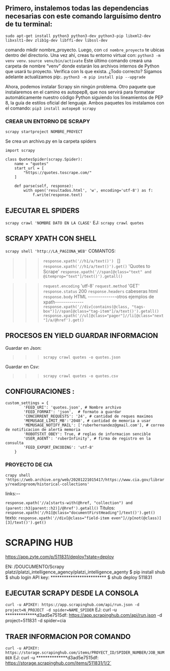 ## Primero, instalemos todas las dependencias necesarias con este comando larguísimo dentro de tu terminal:



```sudo apt-get install python3 python3-dev python3-pip libxml2-dev libxslt1-dev zlib1g-dev libffi-dev libssl-dev ```


 comando mkdir nombre_proyecto. Luego, con `cd nombre_proyecto` te ubicas dentro del directorio.
Una vez ahí, creas tu entorno virtual con:
 `python3 -m venv venv`. 
 `source venv/bin/activate`
 Este último comando creará una carpeta de nombre “venv” donde estarán los archivos internos de Python que usará tu proyecto. Verifica con ls que exista. ¿Todo correcto? Sigamos adelante actualizamos pip:.
 `python3 -m pip install pip --upgrade`

Ahora, podemos instalar Scrapy sin ningún problema. Otro paquete que instalaremos en el camino es autopep8, que nos servirá para formatear automáticamente nuestro código Python siguiendo los lineamientos de PEP 8, la guía de estilos oficial del lenguaje. Ambos paquetes los instalamos con el comando:
`pip3 install autopep8 scrapy`

### CREAR UN ENTORNO DE SCRAPY

`scrapy startproject NOMBRE_PROYECT`

Se crea un archivo.py  en la carpeta spiders 

```
import scrapy

class QuotesSpider(scrapy.Spider):
    name = "quotes"
    start_url = [
        "https://quotes.toscrape.com/"
    ]

    def parse(self, response):
        with open('resultados.html', 'w', encoding='utf-8') as f:
            f.write(response.text) 
```
## EJECUTAR EL SPIDERS 
`scrapy crawl 'NOMBRE DATO EN LA CLASE'` 
EJ:
 `scrapy crawl quotes`


 ## SCRAPY XPATH CON SHELL

 `scrapy shell 'http://LA_PAGIONA_WEB'`
 COMANTOS:
 >>> `response.xpath('//h1/a/text()') `
 [<Selector xpath='//h1/a/text()' data='Quotes to Scrape'>]
>>> `response.xpath('//h1/a/text()').get()`
'Quotes to Scrape'
>>>  `response.xpath('//span[@class="text" and @itemprop="text"]/text()').getall()`

>>> `request.encoding`
'utf-8'
>>> `request.method`
'GET'
>>> `response.status`
200
>>> `response.headers`
cabeseras html
>>> `response.body`
HTML
--------------otros ejemplos de xpath--------------
>>>  `response.xpath('//div[contains(@class, "tags-box")]//span[@class="tag-item"]/a/text()').getall()`
>>>  `response.xpath('//ul[@class="pager"]//li[@class="next"]/a/@href').get()`

## PROCESOS EN YIELD GUARDAR INFORMACION
Guardar en Json:
>>> `scrapy crawl quotes -o quotes.json`

Guardar en Csv:
>>> `scrapy crawl quotes -o quotes.csv`

## CONFIGURACIONES :
```
custom_settings = {
        'FEED_URI': 'quotes.json', # Nombre archivo
        'FEED_FORMAT': 'json',  # formato a guardar
        'CONCURRENT_REQUESTS': '24', # cantidad de reques maximos
        'MEMUSAGE_LIMIT_MB':'2048', # cantidad de memoria a usar
        'MEMUSAGE_NOTIFY_MAIL': ['ruberhernandez@gmail.com'], # correo de notificacion de alerta memoria 
        'ROBOTSTXT_OBEY': True, # reglas de informacion sencible
        'USER_AGENT': 'ruberInfinity', # firma de registro en la consulta
        'FEED_EXPQRT_ENCODING': 'utf-8' 
    } 
```


### PROYECTO DE CIA

`crapy shell 'https://web.archive.org/web/20201221015417/https://www.cia.gov/library/readingroom/historical-collections'`

links:--    
<!-- traer todos los etiquetas "a" que enpiecen con "href y collection" y sus padres     sean h3 y h2 -->
`response.xpath('//a[starts-with(@href, "collection") and (parent::h3|parent::h2)]/@href').getall()`
Titulos:
`response.xpath('//h1[@class="documentFirstHeading"]/text()').get()`
texto:
`response.xpath('//div[@class="field-item even"]//p[not(@class)][3]/text()').get()`


# SCRAPING HUB

https://app.zyte.com/p/511831/deploy?state=deploy

EN: 
/DOUCUMENTO/Scrapy platzi/platzi_intelligence_agency/platzi_intelligence_agenty
$ pip install shub
$ shub login
API key: *************************
$ shub deploy 511831


## EJECUTAR SCRAPY DESDE LA CONSOLA
`curl -u APIKEY: https://app.scrapinghub.com/api/run.json -d project=N_PROJECT -d spider=NAME_SPIDER`
EJ:
curl -u **************d3ad5e7515df: https://app.scrapinghub.com/api/run.json -d project=511831 -d spider=cia

## TRAER INFORMACION POR COMANDO
`curl -u APIKEY: https://storage.scrapinghub.com/items/PROYECT_ID/SPIDER_NUMBER/JOB_NUMBER`
EJ:
curl -u **************d3ad5e7515df: https://storage.scrapinghub.com/items/511831/1/2`